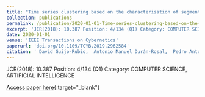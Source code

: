 ```yaml
---
title: "Time series clustering based on the characterisation of segment typologies"
collection: publications
permalink: /publication/2020-01-01-Time-series-clustering-based-on-the-characterisation-of-segment-typologies
excerpt: 'JCR(2018): 10.387 Position: 4/134 (Q1) Category: COMPUTER SCIENCE, ARTIFICIAL INTELLIGENCE'
date: 2020-01-01
venue: 'IEEE Transactions on Cybernetics'
paperurl: 'doi.org/10.1109/TCYB.2019.2962584'
citation: ' David Guijo-Rubio,  Antonio Manuel Durán-Rosal,  Pedro Antonio Gutiérrez,  Alicia Troncoso,  César Hervás-Martínez, &quot;Time series clustering based on the characterisation of segment typologies.&quot; IEEE Transactions on Cybernetics, Vol. Accepted on 22th December 2019, 2020.'
---
```

JCR(2018): 10.387 Position: 4/134 (Q1) Category: COMPUTER SCIENCE, ARTIFICIAL INTELLIGENCE

[Access paper here](http://doi.org/10.1109/TCYB.2019.2962584){:target="_blank"}

